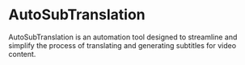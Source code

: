 # AutoSubTranslation
AutoSubTranslation is an automation tool designed to streamline and simplify the process of translating and generating subtitles for video content. 
